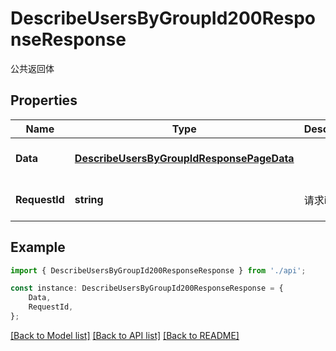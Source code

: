 # DescribeUsersByGroupId200ResponseResponse

公共返回体

## Properties

Name | Type | Description | Notes
------------ | ------------- | ------------- | -------------
**Data** | [**DescribeUsersByGroupIdResponsePageData**](DescribeUsersByGroupIdResponsePageData.md) |  | [optional] [default to undefined]
**RequestId** | **string** | 请求id | [optional] [default to 'xxxxx']

## Example

```typescript
import { DescribeUsersByGroupId200ResponseResponse } from './api';

const instance: DescribeUsersByGroupId200ResponseResponse = {
    Data,
    RequestId,
};
```

[[Back to Model list]](../README.md#documentation-for-models) [[Back to API list]](../README.md#documentation-for-api-endpoints) [[Back to README]](../README.md)
